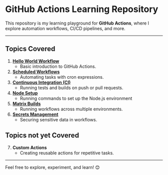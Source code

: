 
# **GitHub Actions Learning Repository**

This repository is my learning playground for **GitHub Actions**, where I explore automation workflows, CI/CD pipelines, and more.

---

## **Topics Covered**
1. [**Hello World Workflow**](.github/workflows/ci.yml)  
   - Basic introduction to GitHub Actions.
2. [**Scheduled Workflows**](.github/workflows/daily.yml)   
   - Automating tasks with cron expressions.
3. [**Continuous Integration (CI)**](.github/workflows/ci.yml)   
   - Running tests and builds on push or pull requests.
4. [**Node Setup**](.github/workflows/nodejs.yml)
   - Running commands to set up the Node.js environment
5. [**Matrix Builds**](.github/workflows/nodejs-matrix.yml)  
   - Running workflows across multiple environments.
6. [**Secrets Management** ](.github/workflows/secrets.yml) 
   - Securing sensitive data in workflows.

## **Topics not yet Covered**
7. **Custom Actions**  
   - Creating reusable actions for repetitive tasks.

---

Feel free to explore, experiment, and learn! 😊

